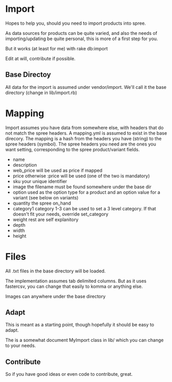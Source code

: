  Import
=========

Hopes to help you, should you need to import products into spree.

As data sources for products can be quite varied, and also the needs of importing/updating be quite personal, this is more of a first step for you.

But it works (at least for me) with rake db:import

Edit at will, contribute if possible.

Base Directoy
-------

All data for the import is assumed under vendor/import. We'll call it the base directory (change in lib/import.rb)

Mapping
=======
Import assumes you have data from somewhere else, with headers that do not match the spree headers. A mapping.yml is assumed to exist in the base direcory. The mapping is a hash from the headers you have (string) to the spree headers (symbol). The spree headers you need are the ones you want setting, corresponding to the spree product/variant fields.

- name
- description
- web_price		will be used as price if mapped
- price			otherwise :price will be used (one of the two is mandatory)
- sku			your unique identifier
- image			the filename must be found somewhere under the base dir
- option 		used as the option type for a product and an option value for a variant (see below on variants)
- quantity 		the spree on_hand 
- category1 		category 1-3 can be used to set a 3 level category. If that doesn't fit your needs, override set_category 
- weight 		rest are self explanitory
- depth
- width
- height

Files
=====
All .txt files in the base directory will be loaded. 

The implementation assumes tab delimited columns. But as it uses fastercsv, you can change that easily to komma or anything else.

Images can anywhere under the base directory

Adapt
-----

This is meant as a starting point, though hopefully it should be easy to adapt.

The is a somewhat document MyImport class in lib/ which you can change to your needs.

Contribute
----------

So if you have good ideas or even code to contribute, great.
